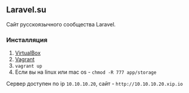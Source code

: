 ## Laravel.su

Сайт русскоязычного сообщества Laravel.

### Инсталляция

1. [VirtualBox](https://www.virtualbox.org/wiki/Downloads)
2. [Vagrant](http://downloads.vagrantup.com/)
3. `vagrant up`
4. Если вы на linux или mac os - `chmod -R 777 app/storage`

Сервер доступен по ip `10.10.10.20`, сайт - `http://10.10.10.20.xip.io`